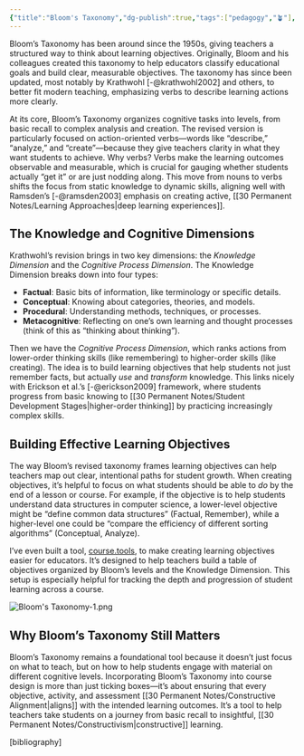 ```yaml
---
{"title":"Bloom's Taxonomy","dg-publish":true,"tags":["pedagogy","🪴"],"created":"2024-11-08","modified":"2024-11-08","permalink":"/30-permanent-notes/bloom-s-taxonomy/","dgPassFrontmatter":true,"updated":"2024-11-08"}
---
```



Bloom’s Taxonomy has been around since the 1950s, giving teachers a structured way to think about learning objectives. Originally, Bloom and his colleagues created this taxonomy to help educators classify educational goals and build clear, measurable objectives. The taxonomy has since been updated, most notably by Krathwohl [-@krathwohl2002] and others, to better fit modern teaching, emphasizing verbs to describe learning actions more clearly.

At its core, Bloom’s Taxonomy organizes cognitive tasks into levels, from basic recall to complex analysis and creation. The revised version is particularly focused on action-oriented verbs—words like “describe,” “analyze,” and “create”—because they give teachers clarity in what they want students to achieve. Why verbs? Verbs make the learning outcomes observable and measurable, which is crucial for gauging whether students actually “get it” or are just nodding along. This move from nouns to verbs shifts the focus from static knowledge to dynamic skills, aligning well with Ramsden’s [-@ramsden2003] emphasis on creating active, [[30 Permanent Notes/Learning Approaches\|deep learning experiences]].

## The Knowledge and Cognitive Dimensions

Krathwohl’s revision brings in two key dimensions: the _Knowledge Dimension_ and the _Cognitive Process Dimension_. The Knowledge Dimension breaks down into four types:

- **Factual**: Basic bits of information, like terminology or specific details.
- **Conceptual**: Knowing about categories, theories, and models.
- **Procedural**: Understanding methods, techniques, or processes.
- **Metacognitive**: Reflecting on one’s own learning and thought processes (think of this as “thinking about thinking”).

Then we have the _Cognitive Process Dimension_, which ranks actions from lower-order thinking skills (like remembering) to higher-order skills (like creating). The idea is to build learning objectives that help students not just remember facts, but actually _use_ and _transform_ knowledge. This links nicely with Erickson et al.’s [-@erickson2009] framework, where students progress from basic knowing to [[30 Permanent Notes/Student Development Stages\|higher-order thinking]] by practicing increasingly complex skills.

## Building Effective Learning Objectives

The way Bloom’s revised taxonomy frames learning objectives can help teachers map out clear, intentional paths for student growth. When creating objectives, it’s helpful to focus on what students should be able to _do_ by the end of a lesson or course. For example, if the objective is to help students understand data structures in computer science, a lower-level objective might be “define common data structures” (Factual, Remember), while a higher-level one could be “compare the efficiency of different sorting algorithms” (Conceptual, Analyze).

I’ve even built a tool, [course.tools](https://course.tools), to make creating learning objectives easier for educators. It’s designed to help teachers build a table of objectives organized by Bloom’s levels and the Knowledge Dimension. This setup is especially helpful for tracking the depth and progression of student learning across a course.

![Bloom's Taxonomy-1.png](/img/user/00%20System/Assets/Bloom's%20Taxonomy-1.png)

## Why Bloom’s Taxonomy Still Matters

Bloom’s Taxonomy remains a foundational tool because it doesn’t just focus on what to teach, but on how to help students engage with material on different cognitive levels. Incorporating Bloom’s Taxonomy into course design is more than just ticking boxes—it’s about ensuring that every objective, activity, and assessment [[30 Permanent Notes/Constructive Alignment\|aligns]] with the intended learning outcomes. It’s a tool to help teachers take students on a journey from basic recall to insightful, [[30 Permanent Notes/Constructivism\|constructive]] learning.

[bibliography]